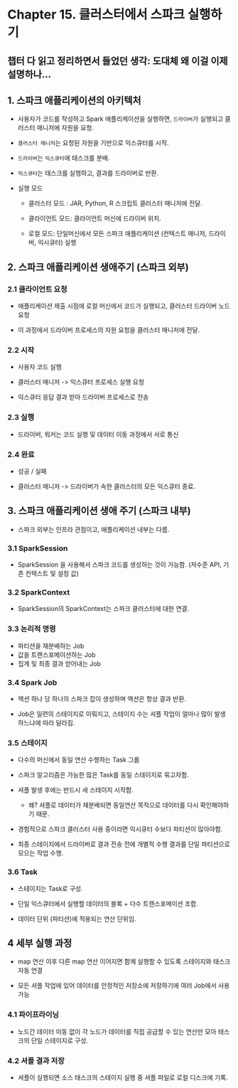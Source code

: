 # Chapter 15. 클러스터에서 스파크 실행하기

## 챕터 다 읽고 정리하면서 들었던 생각: 도대체 왜 이걸 이제 설명하나...

## 1. 스파크 애플리케이션의 아키텍처

- 사용자가 코드를 작성하고 Spark 애플리케이션을 실행하면, `드라이버`가 실행되고 클러스터 매니저에 자원을 요청.

- `클러스터 매니저`는 요청된 자원을 기반으로 익스큐터를 시작.

- `드라이버`는 `익스큐터`에 태스크를 분배.

- `익스큐터`는 태스크를 실행하고, 결과를 드라이버로 반환.

- 실행 모드

    - 클러스터 모드 : JAR, Python, R 스크립트 클러스터 매니저에 전달.

    - 클라이언트 모드: 클라이언트 머신에 드라이버 위치.

    - 로컬 모드: 단일머신에서 모든 스파크 애플리케이션 (컨텍스트 매니저, 드라이버, 익시큐터) 실행

## 2. 스파크 애플리케이션 생애주기 (스파크 외부)

### 2.1 클라이언트 요청

- 애플리케이션 제출 시점에 로컬 머신에서 코드가 실행되고, 클러스터 드라이버 노드 요청

- 이 과정에서 드라이버 프로세스의 자원 요청을 클러스터 매니저에 전달.

### 2.2 시작

- 사용자 코드 실행

- 클러스터 매니저 -> 익스큐터 프로세스 실행 요청

- 익스큐터 응답 결과 받아 드라이버 프로세스로 전송

### 2.3 실행

- 드라이버, 워커는 코드 실행 및 데이터 이동 과정에서 서로 통신

### 2.4 완료

- 성공 / 실패

- 클러스터 매니저 -> 드라이버가 속한 클러스터의 모든 익스큐터 종료.

## 3. 스파크 애플리케이션 생애 주기 (스파크 내부)

- 스파크 외부는 인프라 관점이고, 애플리케이션 내부는 다름.

### 3.1 SparkSession

- SparkSession 을 사용해서 스파크 코드를 생성하는 것이 가능함.  (저수준 API, 기존 컨텍스트 및 설정 값)

### 3.2 SparkContext

- SparkSession의 SparkContext는 스파크 클러스터에 대한 연결.

### 3.3 논리적 명령

- 파티션을 재분배하는 Job
- 값을 트랜스포메이션하는 Job
- 집계 및 최종 결과 얻어내는 Job

### 3.4 Spark Job

- 액션 하나 당 하나의 스파크 잡이 생성하며 액션은 항상 결과 반환.

- Job은 일련의 스테이지로 이뤄지고, 스테이지 수는 셔플 작업이 얼마나 많이 발생하느냐에 따라 달라짐.

### 3.5 스테이지

- 다수의 머신에서 동일 연산 수행하는 Task 그룹

- 스파크 알고리즘은 가능한 많은 Task를 동일 스테이지로 묶고자함.

- 셔플 발생 후에는 반드시 새 스테이지 시작함.

    - 왜? 셔플로 데이터가 재분배되면 동일연산 목적으로 데이터를 다시 확인해야하기 때문.

- 경험적으로 스파크 클러스터 사용 중이라면 익시큐터 수보다 파티션이 많아야함.

- 최종 스테이지에서 드라이버로 결과 전송 전에 개별적 수행 결과를 단일 파티션으로 모으는 작업 수행.

### 3.6 Task

- 스테이지는 Task로 구성.

- 단일 익스큐터에서 실행할 데이터의 블록 + 다수 트랜스포메이션 조합.

- 데이터 단위 (파티션)에 적용되는 연산 단위임.

## 4 세부 실행 과정

- map 연산 이후 다른 map 연산 이어지면 함께 실행할 수 있도록 스테이지와 태스크 자동 연결

- 모든 셔플 작업에 있어 데이터를 안정적인 저장소에 저장하기에 여러 Job에서 사용 가능

### 4.1 파이프라이닝

- 노드간 데이터 이동 없이 각 노드가 데이터를 직접 공급할 수 있는 연산만 모아 태스크의 단일 스테이지로 구성.

### 4.2 셔플 결과 저장

- 셔플이 실행되면 소스 태스크의 스테이지 실행 중 셔플 파일로 로컬 디스크에 기록.